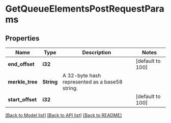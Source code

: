 # GetQueueElementsPostRequestParams

## Properties

Name | Type | Description | Notes
------------ | ------------- | ------------- | -------------
**end_offset** | **i32** |  | [default to 100]
**merkle_tree** | **String** | A 32-byte hash represented as a base58 string. | 
**start_offset** | **i32** |  | [default to 100]

[[Back to Model list]](../README.md#documentation-for-models) [[Back to API list]](../README.md#documentation-for-api-endpoints) [[Back to README]](../README.md)


